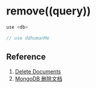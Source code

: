 # remove((query))

```javascript
use <db>

// use ddhumanMe
```

## Reference

1. [Delete Documents](https://docs.mongodb.com/manual/tutorial/remove-documents/)
2. [MongoDB 删除文档](https://www.mongodb.org.cn/tutorial/12.html)



